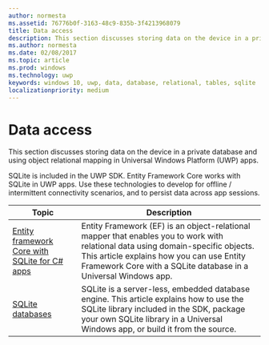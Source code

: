 ```yaml
---
author: normesta
ms.assetid: 76776b0f-3163-48c9-835b-3f4213968079
title: Data access
description: This section discusses storing data on the device in a private database and using object relational mapping in Universal Windows Platform (UWP) apps.
ms.author: normesta
ms.date: 02/08/2017
ms.topic: article
ms.prod: windows
ms.technology: uwp
keywords: windows 10, uwp, data, database, relational, tables, sqlite
localizationpriority: medium
---
```

# Data access


This section discusses storing data on the device in a private database and using object relational mapping in Universal Windows Platform (UWP) apps.

SQLite is included in the UWP SDK. Entity Framework Core works with SQLite in UWP apps. Use these technologies to develop for offline / intermittent connectivity scenarios, and to persist data across app sessions.

| Topic | Description|
|-------|------------|
| [Entity framework Core with SQLite for C# apps](entity-framework-7-with-sqlite-for-csharp-apps.md) | Entity Framework (EF) is an object-relational mapper that enables you to work with relational data using domain-specific objects. This article explains how you can use Entity Framework Core with a SQLite database in a Universal Windows app. |
| [SQLite databases](sqlite-databases.md) | SQLite is a server-less, embedded database engine. This article explains how to use the SQLite library included in the SDK, package your own SQLite library in a Universal Windows app, or build it from the source. |
